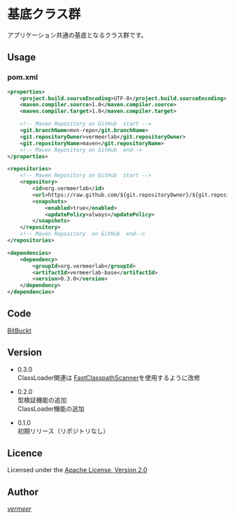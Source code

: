 基底クラス群
===

アプリケーション共通の基底となるクラス群です。

## Usage

### pom.xml

```xml
<properties>
    <project.build.sourceEncoding>UTF-8</project.build.sourceEncoding>
    <maven.compiler.source>1.8</maven.compiler.source>
    <maven.compiler.target>1.8</maven.compiler.target>

    <!-- Maven Repository on GitHub  start -->
    <git.branchName>mvn-repo</git.branchName>
    <git.repositoryOwner>vermeerlab</git.repositoryOwner>
    <git.repositoryName>maven</git.repositoryName>
    <!-- Maven Repository on GitHub  end-->
</properties>

<repositories>
    <!-- Maven Repository on GitHub  start -->
    <repository>
        <id>org.vermeerlab</id>
        <url>https://raw.github.com/${git.repositoryOwner}/${git.repositoryName}/${git.branchName}/</url>
        <snapshots>
            <enabled>true</enabled>
            <updatePolicy>always</updatePolicy>
        </snapshots>
    </repository>
    <!-- Maven Repository  on GitHub  end-->
</repositories>

<dependencies>
    <dependency>
        <groupId>org.vermeerlab</groupId>
        <artifactId>vermeerlab-base</artifactId>
        <version>0.3.0</version>
    </dependency>
</dependencies>
```

## Code
[BitBuckt](https://bitbucket.org/vermeerlab/base/overview)


## Version
* 0.3.0  
ClassLoader関連は [FastClasspathScanner](https://github.com/lukehutch/fast-classpath-scanner)を使用するように改修


* 0.2.0  
型検証機能の追加  
ClassLoader機能の追加

* 0.1.0  
初期リリース（リポジトリなし）

## Licence
Licensed under the [Apache License, Version 2.0](http://www.apache.org/licenses/LICENSE-2.0)

## Author
[_vermeer_](https://twitter.com/_vermeer_)
